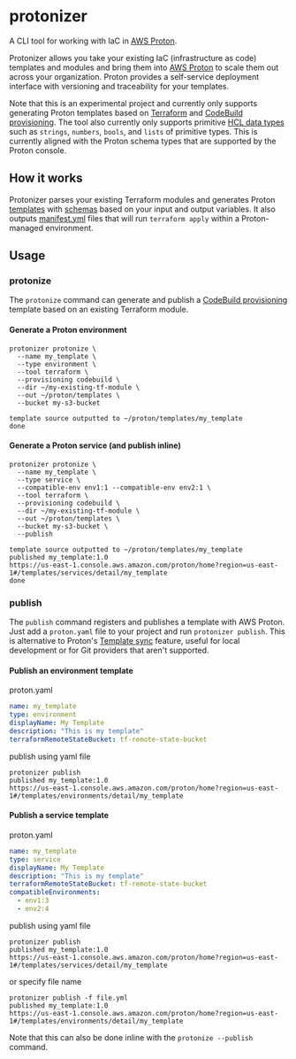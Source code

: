 # protonizer

A CLI tool for working with IaC in [AWS Proton](https://aws.amazon.com/proton/).

Protonizer allows you take your existing IaC (infrastructure as code) templates and modules and bring them into [AWS Proton](https://aws.amazon.com/proton/) to scale them out across your organization. Proton provides a self-service deployment interface with versioning and traceability for your templates.

Note that this is an experimental project and currently only supports generating Proton templates based on [Terraform](https://www.terraform.io/) and [CodeBuild provisioning](https://docs.aws.amazon.com/proton/latest/userguide/ag-works-prov-methods.html).  The tool also currently only supports primitive [HCL data types](https://developer.hashicorp.com/terraform/language/expressions/types#types) such as `strings`, `numbers`, `bools`, and `lists` of primitive types. This is currently aligned with the Proton schema types that are supported by the Proton console.


## How it works

Protonizer parses your existing Terraform modules and generates Proton [templates](https://docs.aws.amazon.com/proton/latest/userguide/ag-template-authoring.html) with [schemas](https://docs.aws.amazon.com/proton/latest/userguide/ag-schema.html) based on your input and output variables.  It also outputs [manifest.yml](https://docs.aws.amazon.com/proton/latest/userguide/ag-wrap-up.html) files that will run `terraform apply` within a Proton-managed environment.


## Usage

### protonize

The `protonize` command can generate and publish a [CodeBuild provisioning](https://docs.aws.amazon.com/proton/latest/userguide/ag-works-prov-methods.html) template based on an existing Terraform module.

#### Generate a Proton environment

```
protonizer protonize \
  --name my_template \
  --type environment \
  --tool terraform \
  --provisioning codebuild \
  --dir ~/my-existing-tf-module \
  --out ~/proton/templates \
  --bucket my-s3-bucket

template source outputted to ~/proton/templates/my_template
done
```

#### Generate a Proton service (and publish inline)

```
protonizer protonize \
  --name my_template \
  --type service \
  --compatible-env env1:1 --compatible-env env2:1 \
  --tool terraform \
  --provisioning codebuild \
  --dir ~/my-existing-tf-module \
  --out ~/proton/templates \
  --bucket my-s3-bucket \
  --publish

template source outputted to ~/proton/templates/my_template
published my_template:1.0
https://us-east-1.console.aws.amazon.com/proton/home?region=us-east-1#/templates/services/detail/my_template
done
```

### publish

The `publish` command registers and publishes a template with AWS Proton. Just add a `proton.yaml` file to your project and run `protonizer publish`. This is alternative to Proton's [Template sync](https://docs.aws.amazon.com/proton/latest/userguide/ag-template-sync-configs.html) feature, useful for local development or for Git providers that aren't supported.

#### Publish an environment template

proton.yaml

```yaml
name: my_template
type: environment
displayName: My Template
description: "This is my template"
terraformRemoteStateBucket: tf-remote-state-bucket
```

publish using yaml file

```
protonizer publish
published my_template:1.0
https://us-east-1.console.aws.amazon.com/proton/home?region=us-east-1#/templates/environments/detail/my_template
```

#### Publish a service template

proton.yaml

```yaml
name: my_template
type: service
displayName: My Template
description: "This is my template"
terraformRemoteStateBucket: tf-remote-state-bucket
compatibleEnvironments:
  - env1:3
  - env2:4
```

publish using yaml file

```
protonizer publish
published my_template:1.0
https://us-east-1.console.aws.amazon.com/proton/home?region=us-east-1#/templates/services/detail/my_template
```

or specify file name

```
protonizer publish -f file.yml
published my_template:1.0
https://us-east-1.console.aws.amazon.com/proton/home?region=us-east-1#/templates/environments/detail/my_template
```

Note that this can also be done inline with the `protonize --publish` command.
